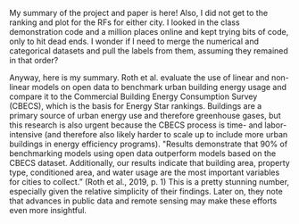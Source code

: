 My summary of the project and paper is here! Also, I did not get to the ranking and plot for the RFs for either city. I looked in the class demonstration code and a million places online and kept trying bits of code, only to hit dead ends. I wonder if I need to merge the numerical and categorical datasets and pull the labels from them, assuming they remained in that order?

Anyway, here is my summary. Roth et al. evaluate the use of linear and non-linear models on open data to benchmark urban building energy usage and compare it to the Commercial Building Energy Consumption Survey (CBECS), which is the basis for Energy Star rankings. Buildings are a primary source of urban energy use and therefore greenhouse gases, but this research is also urgent because the CBECS process is time- and labor- intensive (and therefore also likely harder to scale up to include more urban buildings in energy efficiency programs). "Results demonstrate that 90% of benchmarking models using open data outperform models based on the CBECS dataset. Additionally, our results indicate that building area, property type, conditioned area, and water usage are the most important variables for cities to collect.” (Roth et al., 2019, p. 1) This is a pretty stunning number, especially given the relative simplicity of their findings. Later on, they note that advances in public data and remote sensing may make these efforts even more insightful.
